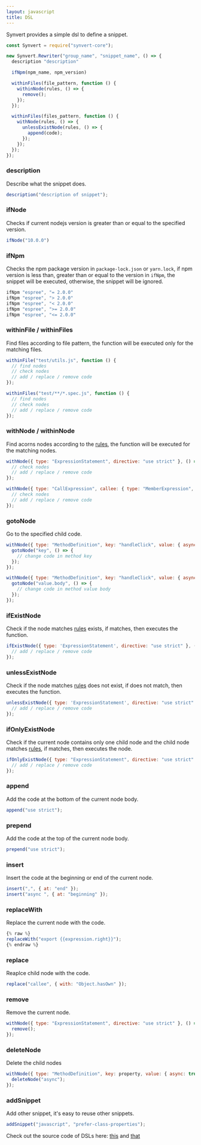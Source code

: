 ```yaml
---
layout: javascript
title: DSL
---
```


Synvert provides a simple dsl to define a snippet.

```javascript
const Synvert = require("synvert-core");

new Synvert.Rewriter("group_name", "snippet_name", () => {
  description "description"

  ifNpm(npm_name, npm_version)

  withinFiles(file_pattern, function () {
    withinNode(rules, () => {
      remove();
    });
  });

  withinFiles(files_pattern, function () {
    withNode(rules, () => {
      unlessExistNode(rules, () => {
        append(code);
      });
    });
  });
});
```

### description

Describe what the snippet does.

```javascript
description("description of snippet");
```

### ifNode

Checks if current nodejs version is greater than or equal to the
specified version.

```javascript
ifNode("10.0.0")
```

### ifNpm

Checks the npm package version in `package-lock.json` or `yarn.lock`,
if npm version is less than, greater than or equal to the version in `ifNpm`,
the snippet will be executed, otherwise, the snippet will be ignored.

```javascript
ifNpm "espree", "= 2.0.0"
ifNpm "espree", "> 2.0.0"
ifNpm "espree", "< 2.0.0"
ifNpm "espree", ">= 2.0.0"
ifNpm "espree", "<= 2.0.0"
```

### withinFile / withinFiles

Find files according to file pattern, the function will be executed
only for the matching files.

```javascript
withinFile("test/utils.js", function () {
  // find nodes
  // check nodes
  // add / replace / remove code
});
```

```javascript
withinFiles("test/**/*.spec.js", function () {
  // find nodes
  // check nodes
  // add / replace / remove code
});
```

### withNode / withinNode

Find acorns nodes according to the [rules][1], the function will be executed
for the matching nodes.

```javascript
withNode({ type: "ExpressionStatement", directive: "use strict" }, () => {
  // check nodes
  // add / replace / remove code
});
```

```javascript
withNode({ type: "CallExpression", callee: { type: "MemberExpression", property: 'trimLeft' } }, () => {
  // check nodes
  // add / replace / remove code
});
```

### gotoNode

Go to the specified child code.

```javascript
withNode({ type: "MethodDefinition", key: "handleClick", value: { async: true } }, () => {
  gotoNode("key", () => {
    // change code in method key
  });
});
```

```javascript
withNode({ type: "MethodDefinition", key: "handleClick", value: { async: true } }, () => {
  gotoNode("value.body", () => {
    // change code in method value body
  });
});
```

### ifExistNode

Check if the node matches [rules][1] exists, if matches, then executes
the function.

```javascript
ifExistNode({ type: 'ExpressionStatement', directive: "use strict" }, () => {
  // add / replace / remove code
});
```

### unlessExistNode

Check if the node matches [rules][1] does not exist, if does not match,
then executes the function.

```javascript
unlessExistNode({ type: 'ExpressionStatement', directive: "use strict" }, () => {
  // add / replace / remove code
});
```

### ifOnlyExistNode

Check if the current node contains only one child node and the child
node matches [rules][1], if matches, then executes the node.

```javascript
ifOnlyExistNode({ type: "ExpressionStatement", directive: "use strict" }, () => {
  // add / replace / remove code
});
```

### append

Add the code at the bottom of the current node body.

```javascript
append("use strict");
```

### prepend

Add the code at the top of the current node body.

```javascript
prepend("use strict");
```

### insert

Insert the code at the beginning or end of the current node.

```javascript
insert(",", { at: "end" });
insert("async ", { at: "beginning" });
```

### replaceWith

Replace the current node with the code.

```javascript
{% raw %}
replaceWith("export {{expression.right}}");
{% endraw %}
```

### replace

Reaplce child node with the code.

```javascript
replace("callee", { with: "Object.hasOwn" });
```

### remove

Remove the current node.

```javascript
withNode({ type: "ExpressionStatement", directive: "use strict" }, () => {
  remove();
});
```

### deleteNode

Delete the child nodes

```javascript
withNode({ type: "MethodDefinition", key: property, value: { async: true } }, function () {
  deleteNode("async");
});
```

### addSnippet

Add other snippet, it's easy to reuse other snippets.

```javascript
addSnippet("javascript", "prefer-class-properties");
```

Check out the source code of DSLs here: [this][2] and [that][3]

[1]: /javascript/rules/
[2]: https://github.com/xinminlabs/synvert-core-javascript/blob/master/lib/rewriter.rb
[3]: https://github.com/xinminlabs/synvert-core-javascript/blob/master/lib/instance.rb
